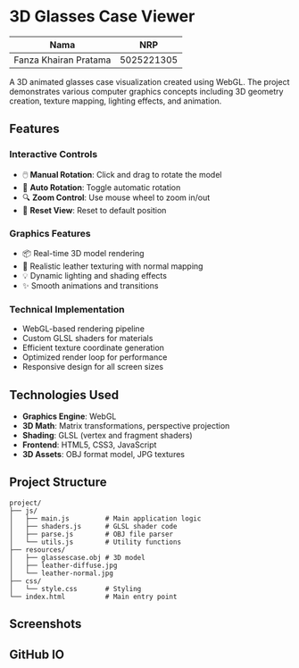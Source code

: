 # 3D Glasses Case Viewer

| Nama          | NRP        |
|---------------|-----------|
| Fanza Khairan Pratama   | 5025221305 |


A 3D animated glasses case visualization created using WebGL. The project demonstrates various computer graphics concepts including 3D geometry creation, texture mapping, lighting effects, and animation.

## Features

### Interactive Controls
- 🖱️ **Manual Rotation**: Click and drag to rotate the model
- 🔄 **Auto Rotation**: Toggle automatic rotation
- 🔍 **Zoom Control**: Use mouse wheel to zoom in/out
- 🔄 **Reset View**: Reset to default position

### Graphics Features
- 📦 Real-time 3D model rendering
- 🎨 Realistic leather texturing with normal mapping
- 💡 Dynamic lighting and shading effects
- ✨ Smooth animations and transitions

### Technical Implementation
- WebGL-based rendering pipeline
- Custom GLSL shaders for materials
- Efficient texture coordinate generation
- Optimized render loop for performance
- Responsive design for all screen sizes

## Technologies Used

- **Graphics Engine**: WebGL
- **3D Math**: Matrix transformations, perspective projection
- **Shading**: GLSL (vertex and fragment shaders)
- **Frontend**: HTML5, CSS3, JavaScript
- **3D Assets**: OBJ format model, JPG textures

## Project Structure

```
project/
├── js/
│   ├── main.js         # Main application logic
│   ├── shaders.js      # GLSL shader code
│   ├── parse.js        # OBJ file parser
│   └── utils.js        # Utility functions
├── resources/
│   ├── glassescase.obj # 3D model
│   ├── leather-diffuse.jpg
│   └── leather-normal.jpg
├── css/
│   └── style.css       # Styling
└── index.html          # Main entry point
```


## Screenshots


## GitHub IO



